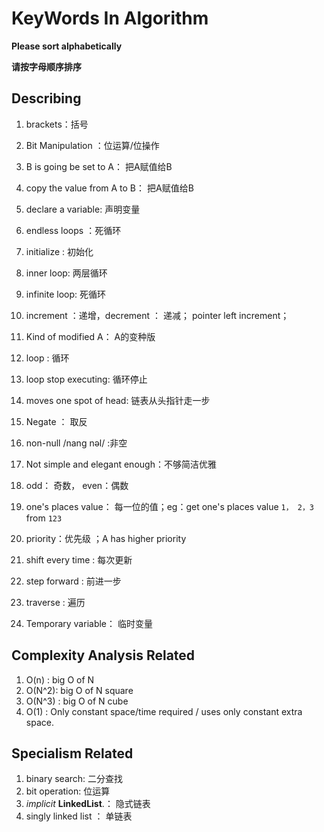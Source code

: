 # KeyWords In  Algorithm

**Please sort alphabetically**

**请按字母顺序排序**

## Describing

1. brackets：括号

1. Bit Manipulation ：位运算/位操作

1. B is going be set to A： 把A赋值给B

1. copy the value from A to B： 把A赋值给B

2. declare a variable:  声明变量

2. endless loops ：死循环

3. initialize :  初始化

3. inner loop: 两层循环

7. infinite loop: 死循环

8. increment ：递增，decrement ： 递减；  pointer left  increment； 

4. Kind of  modified  A： A的变种版

5. loop : 循环

5. loop stop executing: 循环停止

14. moves one spot of head: 链表从头指针走一步

11. Negate ： 取反

11. non-null /nang nəl/ :非空

17. Not simple and elegant enough：不够简洁优雅

12. odd： 奇数， even：偶数

9. one's places value： 每一位的值；eg：get one's places value `1， 2，3`  from  `123` 

14. priority：优先级 ；A has higher priority

10. shift every time : 每次更新

20. step forward : 前进一步

12. traverse : 遍历

12. Temporary variable： 临时变量

    

    
    
    

## Complexity Analysis Related

1.  O(n) :  big O of N
2.  O(N^2): big O of N square 
3.  O(N^3) : big O of N cube
4.  O(1) : Only constant space/time required /  uses only constant extra space. 

## Specialism Related

1. binary search: 二分查找
2. bit operation:   位运算
2. *implicit* **LinkedList**.： 隐式链表
2. singly linked list ： 单链表

